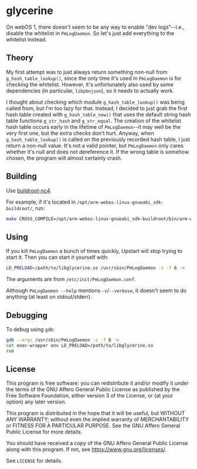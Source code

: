 # glycerine

On webOS 1, there doesn't seem to be any way to enable "dev logs"--i.e.,
disable the whitelist in `PmLogDaemon`. So let's just add everything to the
whitelist instead.

## Theory

My first attempt was to just always return something non-null from
`g_hash_table_lookup()`, since the only time it's used in `PmLogDaemon` is for
checking the whitelist. However, it's unfortunately also used by some
dependencies (in particular, `libpbnjson`), so it needs to actually work.

I thought about checking which module `g_hash_table_lookup()` was being called
from, but I'm too lazy for that. Instead, I decided to just grab the first hash
table created with `g_hash_table_new()` that uses the default string hash table
functions `g_str_hash` and `g_str_equal`. The creation of the whitelist hash
table occurs early in the lifetime of `PmLogDaemon`--it may well be the very
first one, but the extra checks don't hurt. Anyway, when
`g_hash_table_lookup()` is called on the previously recorded hash table, I just
return a non-null value. It's not a valid pointer, but `PmLogDaemon` only cares
whether it's null and does not dereference it. If the wrong table is somehow
chosen, the program will almost certainly crash.

## Building

Use [buildroot-nc4](https://github.com/openlgtv/buildroot-nc4).

For example, if it's located in `/opt/arm-webos-linux-gnueabi_sdk-buildroot/`,
run:

```sh
make CROSS_COMPILE=/opt/arm-webos-linux-gnueabi_sdk-buildroot/bin/arm-webos-linux-gnueabi-
```

## Using

If you kill `PmLogDaemon` a bunch of times quickly, Upstart will stop trying to
start it. Then you can start it yourself with:

```sh
LD_PRELOAD=/path/to/libglycerine.so /usr/sbin/PmLogDaemon -z -f 6 -m
```

The arguments are from `/etc/init/PmLogDaemon.conf`.

Although `PmLogDaemon --help` mentions `-v`/`--verbose`, it doesn't seem to do
anything (at least on stdout/stderr).

## Debugging

To debug using `gdb`:

```sh
gdb --args /usr/sbin/PmLogDaemon -z -f 6 -m
set exec-wrapper env LD_PRELOAD=/path/to/libglycerine.so
run
```

## License

This program is free software: you can redistribute it and/or modify it under
the terms of the GNU Affero General Public License as published by the Free
Software Foundation, either version 3 of the License, or (at your option) any
later version.

This program is distributed in the hope that it will be useful, but WITHOUT ANY
WARRANTY; without even the implied warranty of MERCHANTABILITY or FITNESS FOR A
PARTICULAR PURPOSE. See the GNU Affero General Public License for more details.

You should have received a copy of the GNU Affero General Public License along
with this program. If not, see <https://www.gnu.org/licenses/>.

See `LICENSE` for details.
